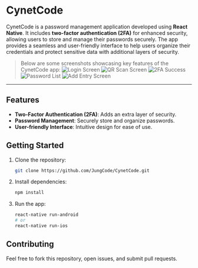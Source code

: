 # CynetCode

CynetCode is a password management application developed using **React Native**. It includes **two-factor authentication (2FA)** for enhanced security, allowing users to store and manage their passwords securely. The app provides a seamless and user-friendly interface to help users organize their credentials and protect sensitive data with additional layers of security.

> Below are some screenshots showcasing key features of the CynetCode app:
![Login Screen](./image/demo/demo1.jpg)
![QR Scan Screen](./image/demo/demo2.jpg)
![2FA Success](./image/demo/demo3.jpg)
![Password List](./image/demo/demo4.jpg)
![Add Entry Screen](./image/demo/demo5.jpg)

---
## Features

- **Two-Factor Authentication (2FA)**: Adds an extra layer of security.
- **Password Management**: Securely store and organize passwords.
- **User-friendly Interface**: Intuitive design for ease of use.

## Getting Started

1. Clone the repository:
    ```bash
    git clone https://github.com/JungCode/CynetCode.git
    ```

2. Install dependencies:
    ```bash
    npm install
    ```

3. Run the app:
    ```bash
    react-native run-android
    # or
    react-native run-ios
    ```

## Contributing

Feel free to fork this repository, open issues, and submit pull requests.

